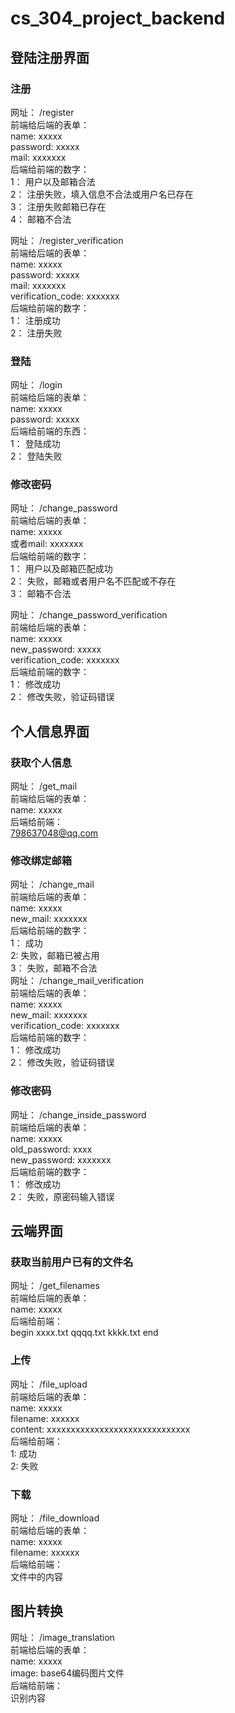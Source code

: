 # cs_304_project_backend
## 登陆注册界面
### 注册
网址： /register  
前端给后端的表单：  
name: xxxxx  
password: xxxxx  
mail: xxxxxxx  
后端给前端的数字：  
1： 用户以及邮箱合法  
2： 注册失败，填入信息不合法或用户名已存在  
3： 注册失败邮箱已存在  
4： 邮箱不合法  
  
网址： /register_verification  
前端给后端的表单：  
name: xxxxx  
password: xxxxx  
mail: xxxxxxx  
verification_code: xxxxxxx  
后端给前端的数字：  
1： 注册成功  
2： 注册失败  
### 登陆
网址： /login  
前端给后端的表单：  
name: xxxxx  
password: xxxxx  
后端给前端的东西：  
1： 登陆成功  
2： 登陆失败  
### 修改密码
网址： /change_password  
前端给后端的表单：  
name: xxxxx  
或者mail: xxxxxxx  
后端给前端的数字：  
1： 用户以及邮箱匹配成功  
2： 失败，邮箱或者用户名不匹配或不存在  
3： 邮箱不合法  
  
网址： /change_password_verification  
前端给后端的表单：  
name: xxxxx  
new_password: xxxxx  
verification_code: xxxxxxx  
后端给前端的数字：  
1： 修改成功  
2： 修改失败，验证码错误  
## 个人信息界面
### 获取个人信息
网址： /get_mail  
前端给后端的表单：  
name: xxxxx  
后端给前端：  
798637048@qq.com  
### 修改绑定邮箱
网址： /change_mail  
前端给后端的表单：  
name: xxxxx  
new_mail: xxxxxxx  
后端给前端的数字：  
1： 成功  
2:  失败，邮箱已被占用  
3： 失败，邮箱不合法  
网址： /change_mail_verification  
前端给后端的表单：  
name: xxxxx  
new_mail: xxxxxxx  
verification_code: xxxxxxx  
后端给前端的数字：  
1： 修改成功  
2： 修改失败，验证码错误  
### 修改密码
网址： /change_inside_password  
前端给后端的表单：  
name: xxxxx  
old_password: xxxx  
new_password: xxxxxxx  
后端给前端的数字：  
1： 修改成功  
2： 失败，原密码输入错误  
## 云端界面
### 获取当前用户已有的文件名
网址： /get_filenames  
前端给后端的表单：  
name: xxxxx  
后端给前端：  
begin xxxx.txt qqqq.txt kkkk.txt end

### 上传
网址： /file_upload  
前端给后端的表单：  
name: xxxxx  
filename: xxxxxx  
content: xxxxxxxxxxxxxxxxxxxxxxxxxxxxxx  
后端给前端：  
1: 成功  
2: 失败  

### 下载
网址： /file_download  
前端给后端的表单：  
name: xxxxx  
filename: xxxxxx  
后端给前端：  
文件中的内容  
## 图片转换
网址： /image_translation  
前端给后端的表单：  
name: xxxxx  
image: base64编码图片文件  
后端给前端：  
识别内容  
